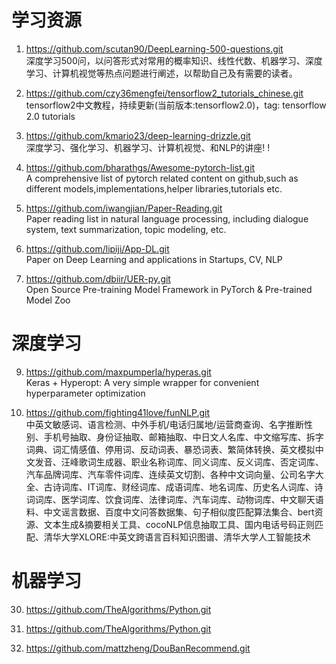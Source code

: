 # 学习资源

1. https://github.com/scutan90/DeepLearning-500-questions.git  
深度学习500问，以问答形式对常用的概率知识、线性代数、机器学习、深度学习、计算机视觉等热点问题进行阐述，以帮助自己及有需要的读者。  

2. https://github.com/czy36mengfei/tensorflow2_tutorials_chinese.git  
tensorflow2中文教程，持续更新(当前版本:tensorflow2.0)，tag: tensorflow 2.0 tutorials 

3. https://github.com/kmario23/deep-learning-drizzle.git  
深度学习、强化学习、机器学习、计算机视觉、和NLP的讲座! !  

4. https://github.com/bharathgs/Awesome-pytorch-list.git  
A comprehensive list of pytorch related content on github,such as different models,implementations,helper libraries,tutorials etc.   

5. https://github.com/iwangjian/Paper-Reading.git    
Paper reading list in natural language processing, including dialogue system, text summarization, topic modeling, etc.  

6. https://github.com/lipiji/App-DL.git    
Paper on Deep Learning and applications in Startups, CV, NLP  

7. https://github.com/dbiir/UER-py.git    
Open Source Pre-training Model Framework in PyTorch & Pre-trained Model Zoo  




# 深度学习

9. https://github.com/maxpumperla/hyperas.git  
Keras + Hyperopt: A very simple wrapper for convenient hyperparameter optimization


6. https://github.com/fighting41love/funNLP.git  
中英文敏感词、语言检测、中外手机/电话归属地/运营商查询、名字推断性别、手机号抽取、身份证抽取、邮箱抽取、中日文人名库、中文缩写库、拆字词典、词汇情感值、停用词、反动词表、暴恐词表、繁简体转换、英文模拟中文发音、汪峰歌词生成器、职业名称词库、同义词库、反义词库、否定词库、汽车品牌词库、汽车零件词库、连续英文切割、各种中文词向量、公司名字大全、古诗词库、IT词库、财经词库、成语词库、地名词库、历史名人词库、诗词词库、医学词库、饮食词库、法律词库、汽车词库、动物词库、中文聊天语料、中文谣言数据、百度中文问答数据集、句子相似度匹配算法集合、bert资源、文本生成&摘要相关工具、cocoNLP信息抽取工具、国内电话号码正则匹配、清华大学XLORE:中英文跨语言百科知识图谱、清华大学人工智能技术  

# 机器学习

30. https://github.com/TheAlgorithms/Python.git  

32. https://github.com/TheAlgorithms/Python.git 

59. https://github.com/mattzheng/DouBanRecommend.git  
